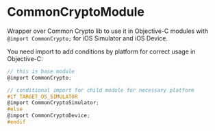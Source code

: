 # CommonCryptoModule
Wrapper over Common Crypto lib to use it in Objective-C modules with `@import CommonCrypto;` for iOS Simulator and iOS Device.

You need import to add conditions by platform for correct usage in Objective-C:
``` objective-c
// this is base module
@import CommonCrypto;

// conditional import for child module for necessary platform
#if TARGET_OS_SIMULATOR
@import CommonCryptoSimulator;
#else
@import CommonCryptoDevice;
#endif
```